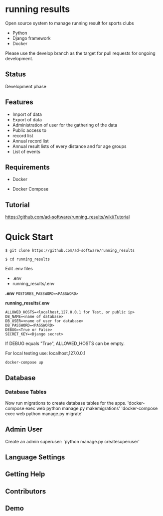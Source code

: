 # running results
Open source system to manage running result for sports clubs
* Python
* Django framework
* Docker

Please use the develop branch as the target for pull requests for ongoing development.

## Status
Development phase

## Features
* Import of data
* Export of data
* Administration of user for the gathering of the data
* Public access to
* record list
* Annual record list
* Annual result lists of every distance and for age groups
* List of events

## Requirements
* Docker
+ Docker Compose

## Tutorial
https://github.com/ad-software/running_results/wiki/Tutorial

# Quick Start
`$ git clone https://github.com/ad-software/running_results`

`$ cd running_results`

Edit .env files
* .env
* running_results/.env

**.env**
`POSTGRES_PASSWORD=<PASSWORD>`

**running_results/.env**

```
ALLOWED_HOSTS=<localhost,127.0.0.1 for Test, or public ip>
DB_NAME=<name of database>
DB_USER=<name of user for database>
DB_PASSWORD=<PASSWORD>
DEBUG=<True or False>
SECRET_KEY=<Django secret>
```

If DEBUG equals "True", ALLOWED_HOSTS can be empty.

For local testing use: localhost,127.0.0.1

`docker-compose up`




## Database

### Database Tables
Now run migrations to create database tables for the apps.
'docker-compose exec web python manage.py makemigrations'
'docker-compose exec web python manage.py migrate'

## Admin User
Create an admin superuser:
'python manage.py createsuperuser'

## Language Settings

## Getting Help

## Contributors

## Demo

